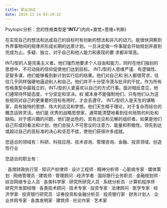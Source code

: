 ```yaml
---
title: 职业测试
date: 2016-11-14 03:19:22
---
```

Psytopic分析：您的性格类型是“**INTJ**”(内向+直觉+思维+判断)

在实现自己的想法和达成自己的目标时有创新的想法和非凡的动力。能很快洞察到外界事物间的规律并形成长期的远景计划。一旦决定做一件事就会开始规划并直到完成为止。多疑、独立，对于自己和他人能力和表现的要 求都非常高。

INTJ型的人是完美主义者。他们强烈地要求个人自由和能力，同时在他们独创的思想中，不可动摇的信仰促使他们达到目标。 INTJ型的人思维严谨、有逻辑性、足智多谋，他们能够看到新计划实行后的结果。他们对自己和 别人都很苛求，往往几乎同样强硬地逼迫别人和自己。他们并不十分受冷漠与批评的干扰，作为所有性格类型中最独立的，INTJ型的人更喜欢以自己的方式行事。面对相反意见，他们通常持怀疑态度，十分坚定和坚决。权 威本身不能强制地们，只有他们认为这些规则对自己的更重要的目标有用时，才会去遵守。 INTJ型的人是天生的谋略家，具有独特的思想、伟大的远见和梦想。他们天生精于理论，对于复杂而综合的概念运转灵活。他们是 优秀的战略思想家，通常能清楚地看到任何局势的利处和缺陷。对于感兴趣的问题，他们是出色的、具有远见和见解的组织者。如果是他们自己形成的看法和计划，他们会投入不可思议的注意力、能量和积极性。领先到达 或超过自己的高标准的决心和坚忍不拔，使他们获得许多成就。

您适合的领域有：科研、科技应用、技术咨询、管理咨询、金融、投资领域、创造性行业

您适合的职业有：

· 首席财政执行官
· 知识产权律师
· 设计工程师
· 精神分析师
· 心脏病专家
· 媒体策划
· 网络管理员
· 建筑师
· 管理顾问
· 经济学者
· 国际银行业务职员
· 金融规划师
· 综合网络专业人员
· 各类科学家
· 研究所研究人员
· 系统分析员
· 计算机程序师
· 研究开发部经理
· 各类技术顾问
· 技术专家
· 投资专家
· 法律顾问
· 医学专家
· 经济学家
· 投资银行研究员
· 证券投资和金融分析员
· 投资银行家
· 财务计划人
· 企业并购专家
· 各类发明家
· 建筑师
· 社论作家
· 艺术家
